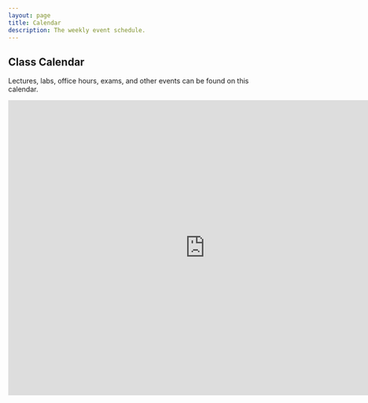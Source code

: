 ```yaml
---
layout: page
title: Calendar
description: The weekly event schedule.
---
```


## Class Calendar

Lectures, labs, office hours, exams, and other events can be found on this calendar.

<iframe src="https://calendar.google.com/calendar/embed?height=600&wkst=1&bgcolor=%23ffffff&ctz=America%2FChicago&title=Fisk%20CSCI%20110%20Fall%202023&src=ZGQxMjgwM2VhNTdhYjJiZjk1ZTNhNTA3YjVjMGY2YWQ3YTMwM2RlY2JkZWZmYTQ3NGE5MDFjMTE3N2IzMzc3ZUBncm91cC5jYWxlbmRhci5nb29nbGUuY29t&src=YmVhODc1NjI1ZmM2ODhmYjUyOWE3ZGI3YWQ2NGM2NTI4OTAwNjcxMzg4ZWY0ZDRhNTJkZDE3NDliNGQwMWIwZEBncm91cC5jYWxlbmRhci5nb29nbGUuY29t&src=MDkwZjc0NzQ0OWZkY2Y0NDJmODk1NjdmZWQyZGNhYjBhYzRhM2Y5NjQ0ZTRmYTcxNGYzMGMxMTNmMmMxMTIxMUBncm91cC5jYWxlbmRhci5nb29nbGUuY29t&src=MjBhZGQ3M2Q0NzUwNTAxMmQ0NzI1MWUzODk0Y2RlMmY4YTg3YTZhYzE1YzkzMTEyZGUzN2UyNmEyOWVjNDIxZkBncm91cC5jYWxlbmRhci5nb29nbGUuY29t&src=MzYxNGEwOTVlN2ZkMTc5ZjQwOGViZWZiNjFkYjY0YzQ4OTI0Y2U2YWJkNzA5MjNiZDY2OWM0MWViY2NmY2U2MkBncm91cC5jYWxlbmRhci5nb29nbGUuY29t&src=MzY0MTQwNDc3MTg0MmI5OTU4NzdkZWYzYWY0YTVlNzU4ZmU1NjYxYjU4NWE5ZjI0MWI5ODc4MjNjMzMwMThiMEBncm91cC5jYWxlbmRhci5nb29nbGUuY29t&src=MGM4OWExMzZlMDgxMjU5MDYzZmEyYjdiNTkzOTk1ZjdjNmE4ZTY0ZjM5NTBkYzY3ZmE1ZmMwNDc3MTI5NTU1OUBncm91cC5jYWxlbmRhci5nb29nbGUuY29t&color=%23F4511E&color=%234285F4&color=%23039BE5&color=%23E67C73&color=%233F51B5&color=%237CB342&color=%230B8043" style="border-width:0" width="800" height="600" frameborder="0" scrolling="no"></iframe>
